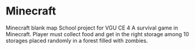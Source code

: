 # Minecraft
Minecraft blank map
School project for VGU CE 4
A survival game in Minecraft. Player must collect food and get in the right storage among 10 storages placed randomly in a forest filled with zombies.
